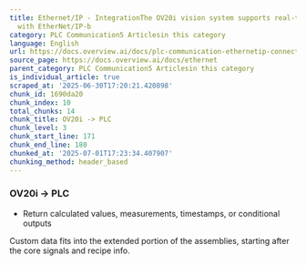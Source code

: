 ```yaml
---
title: Ethernet/IP - IntegrationThe OV20i vision system supports real-time communication
  with EtherNet/IP-b
category: PLC Communication5 Articlesin this category
language: English
url: https://docs.overview.ai/docs/plc-communication-ethernetip-connections
source_page: https://docs.overview.ai/docs/ethernet
parent_category: PLC Communication5 Articlesin this category
is_individual_article: true
scraped_at: '2025-06-30T17:20:21.420898'
chunk_id: 1690da20
chunk_index: 10
total_chunks: 14
chunk_title: OV20i -> PLC
chunk_level: 3
chunk_start_line: 171
chunk_end_line: 180
chunked_at: '2025-07-01T17:23:34.407907'
chunking_method: header_based
---
```


### **OV20i → PLC**

  * Return calculated values, measurements, timestamps, or conditional outputs




Custom data fits into the extended portion of the assemblies, starting after the core signals and recipe info.
